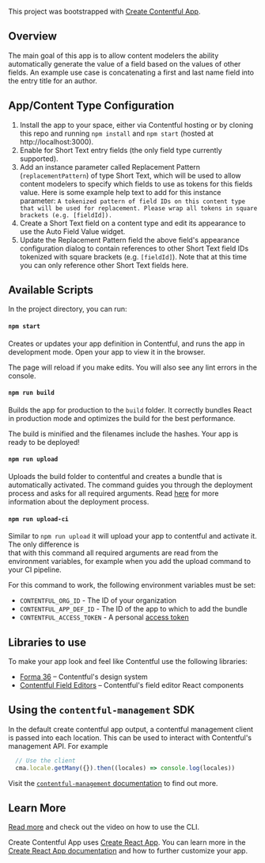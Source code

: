 This project was bootstrapped with [Create Contentful App](https://github.com/contentful/create-contentful-app).

## Overview

The main goal of this app is to allow content modelers the ability automatically generate the value of a field based on the values of other fields. An example use case is concatenating a first and last name field into the entry title for an author.

## App/Content Type Configuration

1. Install the app to your space, either via Contentful hosting or by cloning this repo and running `npm install` and `npm start` (hosted at http://localhost:3000).
2. Enable for Short Text entry fields (the only field type currently supported).
3. Add an instance parameter called Replacement Pattern (`replacementPattern`) of type Short Text, which will be used to allow content modelers to specify which fields to use as tokens for this fields value. Here is some example help text to add for this instance parameter: `A tokenized pattern of field IDs on this content type that will be used for replacement. Please wrap all tokens in square brackets (e.g. [fieldId]).`
4. Create a Short Text field on a content type and edit its appearance to use the Auto Field Value widget.
5. Update the Replacement Pattern field the above field's appearance configuration dialog to contain references to other Short Text field IDs tokenized with square brackets (e.g. `[fieldId]`). Note that at this time you can only reference other Short Text fields here.

## Available Scripts

In the project directory, you can run:

#### `npm start`

Creates or updates your app definition in Contentful, and runs the app in development mode.
Open your app to view it in the browser.

The page will reload if you make edits.
You will also see any lint errors in the console.

#### `npm run build`

Builds the app for production to the `build` folder.
It correctly bundles React in production mode and optimizes the build for the best performance.

The build is minified and the filenames include the hashes.
Your app is ready to be deployed!

#### `npm run upload`

Uploads the build folder to contentful and creates a bundle that is automatically activated.
The command guides you through the deployment process and asks for all required arguments.
Read [here](https://www.contentful.com/developers/docs/extensibility/app-framework/create-contentful-app/#deploy-with-contentful) for more information about the deployment process.

#### `npm run upload-ci`

Similar to `npm run upload` it will upload your app to contentful and activate it. The only difference is   
that with this command all required arguments are read from the environment variables, for example when you add
the upload command to your CI pipeline.

For this command to work, the following environment variables must be set: 

- `CONTENTFUL_ORG_ID` - The ID of your organization
- `CONTENTFUL_APP_DEF_ID` - The ID of the app to which to add the bundle
- `CONTENTFUL_ACCESS_TOKEN` - A personal [access token](https://www.contentful.com/developers/docs/references/content-management-api/#/reference/personal-access-tokens)

## Libraries to use

To make your app look and feel like Contentful use the following libraries:

- [Forma 36](https://f36.contentful.com/) – Contentful's design system
- [Contentful Field Editors](https://www.contentful.com/developers/docs/extensibility/field-editors/) – Contentful's field editor React components

## Using the `contentful-management` SDK

In the default create contentful app output, a contentful management client is
passed into each location. This can be used to interact with Contentful's
management API. For example

```js
  // Use the client
  cma.locale.getMany({}).then((locales) => console.log(locales))

```

Visit the [`contentful-management` documentation](https://www.contentful.com/developers/docs/extensibility/app-framework/sdk/#using-the-contentful-management-library)
to find out more.

## Learn More

[Read more](https://www.contentful.com/developers/docs/extensibility/app-framework/create-contentful-app/) and check out the video on how to use the CLI.

Create Contentful App uses [Create React App](https://create-react-app.dev/). You can learn more in the [Create React App documentation](https://facebook.github.io/create-react-app/docs/getting-started) and how to further customize your app.
